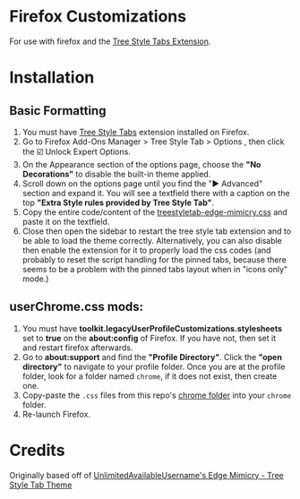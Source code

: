 # Firefox Customizations
For use with firefox and the [Tree Style Tabs Extension](https://addons.mozilla.org/en-US/firefox/addon/tree-style-tab/).

# Installation
## Basic Formatting
1. You must have [Tree Style Tabs](https://addons.mozilla.org/en-US/firefox/addon/tree-style-tab/) extension installed on Firefox.
2. Go to Firefox Add-Ons Manager > Tree Style Tab > Options , then click the :ballot_box_with_check: Unlock Expert Options.
3. On the Appearance section of the options page, choose the **"No Decorations"** to disable the built-in theme applied.
4. Scroll down on the options page until you find the "► Advanced" section and expand it. You will see a textfield there with a caption on the top **"Extra Style rules provided by Tree Style Tab"**.
5. Copy the entire code/content of the [treestyletab-edge-mimicry.css](./treestyletab-edge-mimicry.css) and paste it on the textfield.
6. Close then open the sidebar to restart the tree style tab extension and to be able to load the theme correctly. Alternatively, you can also disable then enable the extension for it to properly load the css codes (and probably to reset the script handling for the pinned tabs, because there seems to be a problem with the pinned tabs layout when in "icons only" mode.) 

## userChrome.css mods:
1. You must have **toolkit.legacyUserProfileCustomizations.stylesheets** set to **true** on the **about:config** of Firefox. If you have not, then set it and restart firefox afterwards.
2. Go to **about:support** and find the **"Profile Directory"**. Click the **"open directory"** to navigate to your profile folder. Once you are at the profile folder, look for a folder named `chrome`, if it does not exist, then create one.
3. Copy-paste the `.css` files from this repo's [chrome folder](./chrome) into your `chrome` folder.
4. Re-launch Firefox.

# Credits
Originally based off of [UnlimitedAvailableUsername's Edge Mimicry - Tree Style Tab Theme](https://github.com/UnlimitedAvailableUsername/Edge-Mimicry-Tree-Style-Tab-For-Firefox)